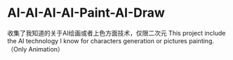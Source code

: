 # AI-AI-AI-AI-Paint-AI-Draw
收集了我知道的关于AI绘画或者上色方面技术，仅限二次元 This project include the AI technology I know for characters generation or pictures painting.（Only Animation）
